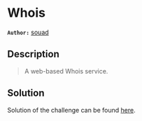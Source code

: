 # Whois

**`Author:`** [souad](https://github.com/SouadSEBAA)

## Description

> A web-based Whois service.

## Solution

Solution of the challenge can be found [here](solution/).
